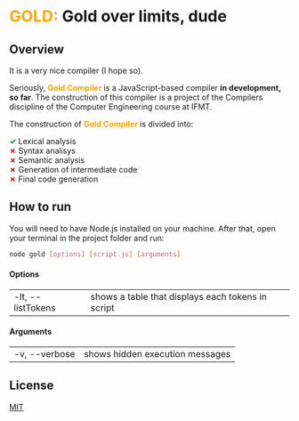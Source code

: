 # <span style="color:orange">GOLD:</span> Gold over limits, dude

## Overview

It is a very nice compiler (I hope so).

Seriously, **<span style="color:orange">Gold Compiler</span>** is a JavaScript-based compiler **in development, so far**. The construction of this compiler is a project of the Compilers discipline of the Computer Engineering course at IFMT.

The construction of **<span style="color:orange">Gold Compiler</span>** is divided into:

**<span style="color:green">✓</span>** Lexical analysis <br />
**<span style="color:#d00000">✗</span>** Syntax analisys <br />
**<span style="color:#d00000">✗</span>** Semantic analysis <br />
**<span style="color:#d00000">✗</span>** Generation of intermediate code <br />
**<span style="color:#d00000">✗</span>** Final code generation <br />

## How to run 

You will need to have Node.js installed on your machine.
After that, open your terminal in the project folder and run:

```bash
node gold [options] [script.js] [arguments]
```

#### Options

<table>
	<tr>
    	<td>-lt, --listTokens</td>
    	<td>shows a table that displays each tokens in script</td>
    </tr>
</table>

#### Arguments
<table>
    <tr>
    	<td>-v, --verbose</td>
    	<td>shows hidden execution messages</td>
    </tr>
</table>

## License

[MIT](LICENSE)
